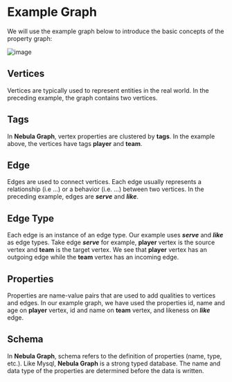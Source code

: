 # Example Graph

We will use the example graph below to introduce the basic concepts of the property graph:

![image](https://user-images.githubusercontent.com/42762957/64587509-38bcc900-d3d2-11e9-8646-306b468f3e7c.png)

## Vertices

Vertices are typically used to represent entities in the real world. In the preceding example, the graph contains two vertices.

## Tags

In **Nebula Graph**, vertex properties are clustered by **tags**. In the example above, the vertices have tags
**player** and **team**.

## Edge

Edges are used to connect vertices. Each edge usually represents a relationship (i.e ...) or a behavior (i.e. ...) between two vertices. In
the preceding example, edges are _**serve**_ and _**like**_.

## Edge Type

Each edge is an instance of an edge type. Our example uses _**serve**_ and _**like**_ as edge types. Take edge _**serve**_ for example, **player** vertex is the source vertex and **team** is the target vertex. We see that **player** vertex has an outgoing edge while the **team** vertex has an incoming edge.


## Properties

Properties are name-value pairs that are used to add qualities to vertices and edges. In our example graph, we have used the properties id, name and age on **player** vertex, id and name on **team** vertex, and likeness on _**like**_ edge.

## Schema

In **Nebula Graph**, schema refers to the definition of properties (name, type, etc.). Like Mysql, **Nebula Graph** is a strong typed database. The name and data type of the properties are determined before the data is written.


